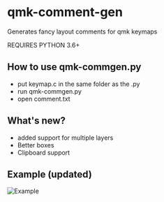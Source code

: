 # qmk-comment-gen
Generates fancy layout comments for qmk keymaps

REQUIRES PYTHON 3.6+

## How to use qmk-commgen.py
+ put keymap.c in the same folder as the .py 
+ run qmk-commgen.py 
+ open comment.txt

## What's new?
+ added support for multiple layers
+ Better boxes
+ Clipboard support

## Example (updated)
![Example](https://i.imgur.com/DtWHOUD.gif)
